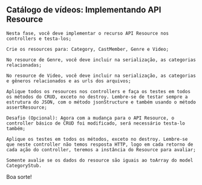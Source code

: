 ## Catálogo de vídeos: Implementando API Resource

    Nesta fase, você deve implementar o recurso API Resource nos controllers e testa-los;

    Crie os resources para: Category, CastMember, Genre e Video;

    No resource de Genre, você deve incluir na serialização, as categorias relacionadas;

    No resource de Video, você deve incluir na serialização, as categorias e gêneros relacionados e as urls dos arquivos; 

    Aplique todos os resources nos controllers e faça os testes em todos os métodos do CRUD, exceto no destroy. Lembre-se de testar sempre a estrutura do JSON, com o método jsonStructure e também usando o método assertResource;

    Desafio (Opcional): Agora com a mudança para o API Resource, o controller básico de CRUD foi modificado, será necessário testa-lo também;

    Aplique os testes em todos os métodos, exceto no destroy. Lembre-se que neste controller não temos resposta HTTP, logo em cada retorno de cada ação do controller, teremos a instância do Resource para avaliar;

    Somente avalie se os dados do resource são iguais ao toArray do model CategoryStub.
 
Boa sorte!
